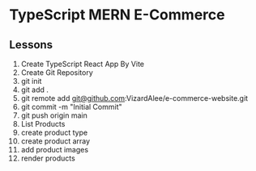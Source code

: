 # TypeScript MERN E-Commerce

## Lessons
1. Create TypeScript React App By Vite
2. Create Git Repository
  1. git init
  2. git add .
  3. git remote add git@github.com:VizardAlee/e-commerce-website.git
  4. git commit -m "Initial Commit"
  5. git push origin main
3. List Products
  1. create product type
  2. create product array
  3. add product images
  4. render products